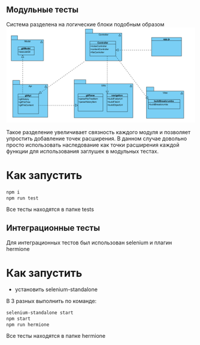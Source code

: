 ## Модульные тесты

Система разделена на логические блоки подобным образом
![diagram](appDiagram.png)

Такое разделение увеличивает связность каждого модуля и позволяет упростить добавление точек расширения. В данном случае довольно просто использовать наследование 
как точки расширения каждой функции для использования заглушек в модульных тестах.

# Как запустить

```
npm i
npm run test
```
Все тесты находятся в папке tests

## Интеграционные тесты

Для интеграционных тестов был использован selenium и плагин hermione

# Как запустить

- установить selenium-standalone

В 3 разных выполнить по команде:
```
selenium-standalone start
npm start
npm run hermione
```

Все тесты находятся в папке hermione
